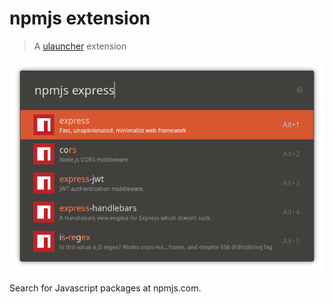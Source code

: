 # npmjs extension

> A [ulauncher](https://ulauncher.io/) extension

![screenshot](screenshot.png)

Search for Javascript packages at npmjs.com.
